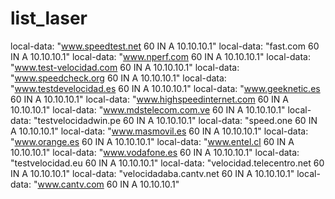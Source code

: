 # list_laser
local-data: "www.speedtest.net 60 IN A 10.10.10.1"
local-data: "fast.com 60 IN A 10.10.10.1"
local-data: "www.nperf.com 60 IN A 10.10.10.1"
local-data: "www.test-velocidad.com 60 IN A 10.10.10.1"
local-data: "www.speedcheck.org 60 IN A 10.10.10.1"
local-data: "www.testdevelocidad.es 60 IN A 10.10.10.1"
local-data: "www.geeknetic.es 60 IN A 10.10.10.1"
local-data: "www.highspeedinternet.com 60 IN A 10.10.10.1"
local-data: "www.mdstelecom.com.ve 60 IN A 10.10.10.1"
local-data: "testvelocidadwin.pe 60 IN A 10.10.10.1"
local-data: "speed.one 60 IN A 10.10.10.1"
local-data: "www.masmovil.es 60 IN A 10.10.10.1"
local-data: "www.orange.es 60 IN A 10.10.10.1"
local-data: "www.entel.cl 60 IN A 10.10.10.1"
local-data: "www.vodafone.es 60 IN A 10.10.10.1"
local-data: "testvelocidad.eu 60 IN A 10.10.10.1"
local-data: "velocidad.telecentro.net 60 IN A 10.10.10.1"
local-data: "velocidadaba.cantv.net 60 IN A 10.10.10.1"
local-data: "www.cantv.com 60 IN A 10.10.10.1"
